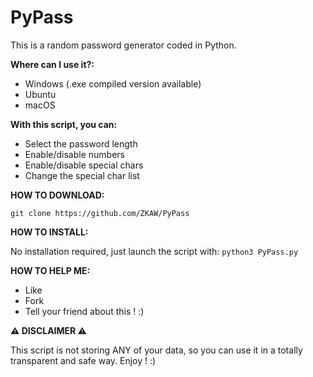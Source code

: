 # PyPass
This is a random password generator coded in Python.

**Where can I use it?:**

- Windows (.exe compiled version available)
- Ubuntu
- macOS

**With this script, you can:**

- Select the password length
- Enable/disable numbers
- Enable/disable special chars
- Change the special char list

**HOW TO DOWNLOAD:**

`git clone https://github.com/ZKAW/PyPass`

**HOW TO INSTALL:**

No installation required, just launch the script with:
`python3 PyPass.py`

**HOW TO HELP ME:**

- Like
- Fork
- Tell your friend about this ! :)

**⚠️ DISCLAIMER ⚠️**

This script is not storing ANY of your data, so you can use it in a totally transparent and safe way. Enjoy ! :)
